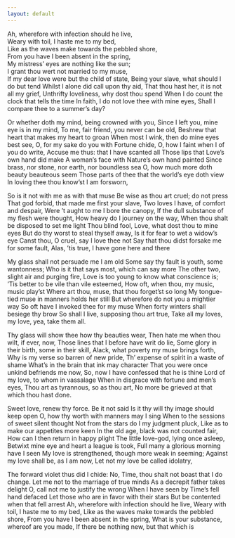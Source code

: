 ```yaml
---
layout: default
---
```



Ah, wherefore with infection should he live,  
Weary with toil, I haste me to my bed,  
Like as the waves make towards the pebbled shore,  
From you have I been absent in the spring,\
My mistress’ eyes are nothing like the sun;\
I grant thou wert not married to my muse,\
If my dear love were but the child of state,
Being your slave, what should I do but tend
Whilst I alone did call upon thy aid,
That thou hast her, it is not all my grief,
Unthrifty loveliness, why dost thou spend
When I do count the clock that tells the time
In faith, I do not love thee with mine eyes,
Shall I compare thee to a summer’s day?


Or whether doth my mind, being crowned with you,
Since I left you, mine eye is in my mind,
To me, fair friend, you never can be old,
Beshrew that heart that makes my heart to groan
When most I wink, then do mine eyes best see,
O, for my sake do you with Fortune chide,
O, how I faint when I of you do write,
Accuse me thus: that I have scanted all
Those lips that Love’s own hand did make
A woman’s face with Nature’s own hand painted
Since brass, nor stone, nor earth, nor boundless sea
O, how much more doth beauty beauteous seem
Those parts of thee that the world’s eye doth view
In loving thee thou know’st I am forsworn,


So is it not with me as with that muse
Be wise as thou art cruel; do not press
That god forbid, that made me first your slave,
Two loves I have, of comfort and despair,
Were ’t aught to me I bore the canopy,
If the dull substance of my flesh were thought,
How heavy do I journey on the way,
When thou shalt be disposed to set me light
Thou blind fool, Love, what dost thou to mine eyes
But do thy worst to steal thyself away,
Is it for fear to wet a widow’s eye
Canst thou, O cruel, say I love thee not
Say that thou didst forsake me for some fault,
Alas, ’tis true, I have gone here and there


My glass shall not persuade me I am old
Some say thy fault is youth, some wantonness;
Who is it that says most, which can say more
The other two, slight air and purging fire,
Love is too young to know what conscience is;
’Tis better to be vile than vile esteemed,
How oft, when thou, my music, music play’st
Where art thou, muse, that thou forget’st so long
My tongue-tied muse in manners holds her still
But wherefore do not you a mightier way
So oft have I invoked thee for my muse
When forty winters shall besiege thy brow
So shall I live, supposing thou art true,
Take all my loves, my love, yea, take them all.


Thy glass will show thee how thy beauties wear,
Then hate me when thou wilt, if ever, now,
Those lines that I before have writ do lie,
Some glory in their birth, some in their skill,
Alack, what poverty my muse brings forth,
Why is my verse so barren of new pride,
Th’ expense of spirit in a waste of shame
What’s in the brain that ink may character
That you were once unkind befriends me now,
So, now I have confessed that he is thine
Lord of my love, to whom in vassalage
When in disgrace with fortune and men’s eyes,
Thou art as tyrannous, so as thou art,
No more be grieved at that which thou hast done.


Sweet love, renew thy force. Be it not said
Is it thy will thy image should keep open
O, how thy worth with manners may I sing
When to the sessions of sweet silent thought
Not from the stars do I my judgment pluck,
Like as to make our appetites more keen
In the old age, black was not counted fair,
How can I then return in happy plight
The little love-god, lying once asleep,
Betwixt mine eye and heart a league is took,
Full many a glorious morning have I seen
My love is strengthened, though more weak in seeming;
Against my love shall be, as I am now,
Let not my love be called idolatry,


The forward violet thus did I chide:
No, Time, thou shalt not boast that I do change.
Let me not to the marriage of true minds
As a decrepit father takes delight
O, call not me to justify the wrong
When I have seen by Time’s fell hand defaced
Let those who are in favor with their stars
But be contented when that fell arrest
Ah, wherefore with infection should he live,
Weary with toil, I haste me to my bed,
Like as the waves make towards the pebbled shore,
From you have I been absent in the spring,
What is your substance, whereof are you made,
If there be nothing new, but that which is

<!--
Text can be **bold**, _italic_, or ~~strikethrough~~.

[Link to another page](./another-page.html).

There should be whitespace between paragraphs.

There should be whitespace between paragraphs. We recommend including a README, or a file with information about your project.

# Header 1

This is a normal paragraph following a header. GitHub is a code hosting platform for version control and collaboration. It lets you and others work together on projects from anywhere.

## Header 2

> This is a blockquote following a header.
>
> When something is important enough, you do it even if the odds are not in your favor.

### Header 3

```js
// Javascript code with syntax highlighting.
var fun = function lang(l) {
  dateformat.i18n = require('./lang/' + l)
  return true;
}
```

```ruby
# Ruby code with syntax highlighting
GitHubPages::Dependencies.gems.each do |gem, version|
  s.add_dependency(gem, "= #{version}")
end
```

#### Header 4

*   This is an unordered list following a header.
*   This is an unordered list following a header.
*   This is an unordered list following a header.

##### Header 5

1.  This is an ordered list following a header.
2.  This is an ordered list following a header.
3.  This is an ordered list following a header.

###### Header 6

| head1        | head two          | three |
|:-------------|:------------------|:------|
| ok           | good swedish fish | nice  |
| out of stock | good and plenty   | nice  |
| ok           | good `oreos`      | hmm   |
| ok           | good `zoute` drop | yumm  |

### There's a horizontal rule below this.

* * *

### Here is an unordered list:

*   Item foo
*   Item bar
*   Item baz
*   Item zip

### And an ordered list:

1.  Item one
1.  Item two
1.  Item three
1.  Item four

### And a nested list:

- level 1 item
  - level 2 item
  - level 2 item
    - level 3 item
    - level 3 item
- level 1 item
  - level 2 item
  - level 2 item
  - level 2 item
- level 1 item
  - level 2 item
  - level 2 item
- level 1 item

### Small image

![Octocat](https://github.githubassets.com/images/icons/emoji/octocat.png)

### Large image

![Branching](https://guides.github.com/activities/hello-world/branching.png)


### Definition lists can be used with HTML syntax.

<dl>
<dt>Name</dt>
<dd>Godzilla</dd>
<dt>Born</dt>
<dd>1952</dd>
<dt>Birthplace</dt>
<dd>Japan</dd>
<dt>Color</dt>
<dd>Green</dd>
</dl>

```
Long, single-line code blocks should not wrap. They should horizontally scroll if they are too long. This line should be long enough to demonstrate this.
```

```
The final element.
```
-->